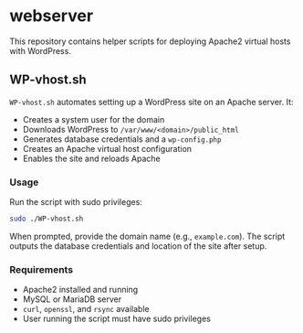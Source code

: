 # webserver

This repository contains helper scripts for deploying Apache2 virtual hosts with WordPress.

## WP-vhost.sh
`WP-vhost.sh` automates setting up a WordPress site on an Apache server. It:

- Creates a system user for the domain
- Downloads WordPress to `/var/www/<domain>/public_html`
- Generates database credentials and a `wp-config.php`
- Creates an Apache virtual host configuration
- Enables the site and reloads Apache

### Usage
Run the script with sudo privileges:

```bash
sudo ./WP-vhost.sh
```

When prompted, provide the domain name (e.g., `example.com`). The script outputs the database credentials and location of the site after setup.

### Requirements
- Apache2 installed and running
- MySQL or MariaDB server
- `curl`, `openssl`, and `rsync` available
- User running the script must have sudo privileges

